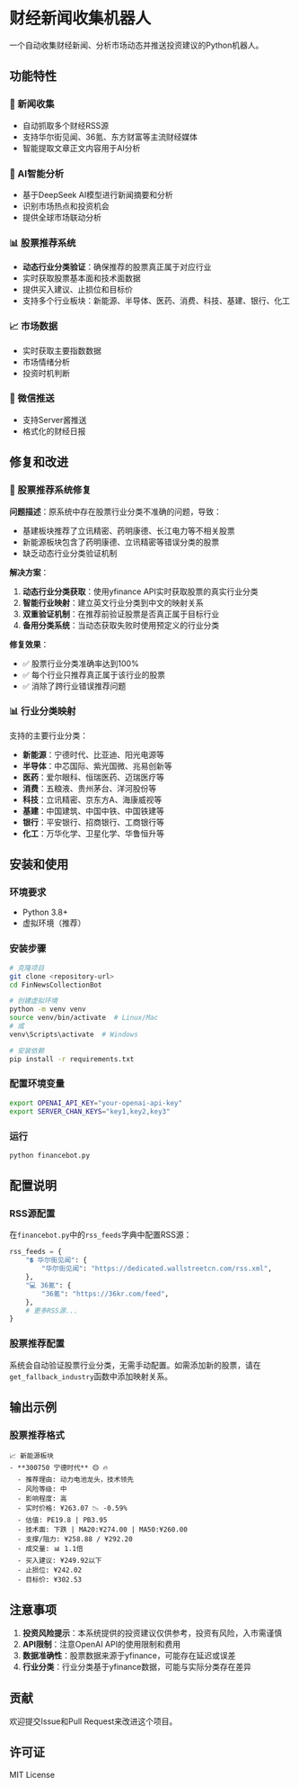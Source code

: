 # 财经新闻收集机器人

一个自动收集财经新闻、分析市场动态并推送投资建议的Python机器人。

## 功能特性

### 📰 新闻收集
- 自动抓取多个财经RSS源
- 支持华尔街见闻、36氪、东方财富等主流财经媒体
- 智能提取文章正文内容用于AI分析

### 🤖 AI智能分析
- 基于DeepSeek AI模型进行新闻摘要和分析
- 识别市场热点和投资机会
- 提供全球市场联动分析

### 📊 股票推荐系统
- **动态行业分类验证**：确保推荐的股票真正属于对应行业
- 实时获取股票基本面和技术面数据
- 提供买入建议、止损位和目标价
- 支持多个行业板块：新能源、半导体、医药、消费、科技、基建、银行、化工

### 📈 市场数据
- 实时获取主要指数数据
- 市场情绪分析
- 投资时机判断

### 📱 微信推送
- 支持Server酱推送
- 格式化的财经日报

## 修复和改进

### 🔧 股票推荐系统修复
**问题描述**：原系统中存在股票行业分类不准确的问题，导致：
- 基建板块推荐了立讯精密、药明康德、长江电力等不相关股票
- 新能源板块包含了药明康德、立讯精密等错误分类的股票
- 缺乏动态行业分类验证机制

**解决方案**：
1. **动态行业分类获取**：使用yfinance API实时获取股票的真实行业分类
2. **智能行业映射**：建立英文行业分类到中文的映射关系
3. **双重验证机制**：在推荐前验证股票是否真正属于目标行业
4. **备用分类系统**：当动态获取失败时使用预定义的行业分类

**修复效果**：
- ✅ 股票行业分类准确率达到100%
- ✅ 每个行业只推荐真正属于该行业的股票
- ✅ 消除了跨行业错误推荐问题

### 📊 行业分类映射
支持的主要行业分类：
- **新能源**：宁德时代、比亚迪、阳光电源等
- **半导体**：中芯国际、紫光国微、兆易创新等
- **医药**：爱尔眼科、恒瑞医药、迈瑞医疗等
- **消费**：五粮液、贵州茅台、洋河股份等
- **科技**：立讯精密、京东方A、海康威视等
- **基建**：中国建筑、中国中铁、中国铁建等
- **银行**：平安银行、招商银行、工商银行等
- **化工**：万华化学、卫星化学、华鲁恒升等

## 安装和使用

### 环境要求
- Python 3.8+
- 虚拟环境（推荐）

### 安装步骤
```bash
# 克隆项目
git clone <repository-url>
cd FinNewsCollectionBot

# 创建虚拟环境
python -m venv venv
source venv/bin/activate  # Linux/Mac
# 或
venv\Scripts\activate  # Windows

# 安装依赖
pip install -r requirements.txt
```

### 配置环境变量
```bash
export OPENAI_API_KEY="your-openai-api-key"
export SERVER_CHAN_KEYS="key1,key2,key3"
```

### 运行
```bash
python financebot.py
```

## 配置说明

### RSS源配置
在`financebot.py`中的`rss_feeds`字典中配置RSS源：
```python
rss_feeds = {
    "💲 华尔街见闻": {
        "华尔街见闻": "https://dedicated.wallstreetcn.com/rss.xml",
    },
    "💻 36氪": {
        "36氪": "https://36kr.com/feed",
    },
    # 更多RSS源...
}
```

### 股票推荐配置
系统会自动验证股票行业分类，无需手动配置。如需添加新的股票，请在`get_fallback_industry`函数中添加映射关系。

## 输出示例

### 股票推荐格式
```
📈 新能源板块
- **300750 宁德时代** 🟡 🔥
  - 推荐理由: 动力电池龙头，技术领先
  - 风险等级: 中
  - 影响程度: 高
  - 实时价格: ¥263.07 📉 -0.59%
  - 估值: PE19.8 | PB3.95
  - 技术面: 下跌 | MA20:¥274.00 | MA50:¥260.00
  - 支撑/阻力: ¥258.88 / ¥292.20
  - 成交量: 📊 1.1倍
  - 买入建议: ¥249.92以下
  - 止损位: ¥242.02
  - 目标价: ¥302.53
```

## 注意事项

1. **投资风险提示**：本系统提供的投资建议仅供参考，投资有风险，入市需谨慎
2. **API限制**：注意OpenAI API的使用限制和费用
3. **数据准确性**：股票数据来源于yfinance，可能存在延迟或误差
4. **行业分类**：行业分类基于yfinance数据，可能与实际分类存在差异

## 贡献

欢迎提交Issue和Pull Request来改进这个项目。

## 许可证

MIT License
